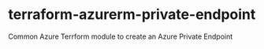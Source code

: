 # terraform-azurerm-private-endpoint
Common Azure Terrform module to create an Azure Private Endpoint
